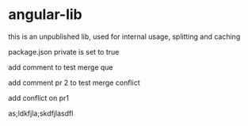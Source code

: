 # angular-lib

this is an unpublished lib, used for internal usage, splitting and caching

package.json private is set to true

add comment to test merge que

add comment pr 2 to test merge conflict

add conflict on pr1

as;ldkfjla;skdfjlasdfl
